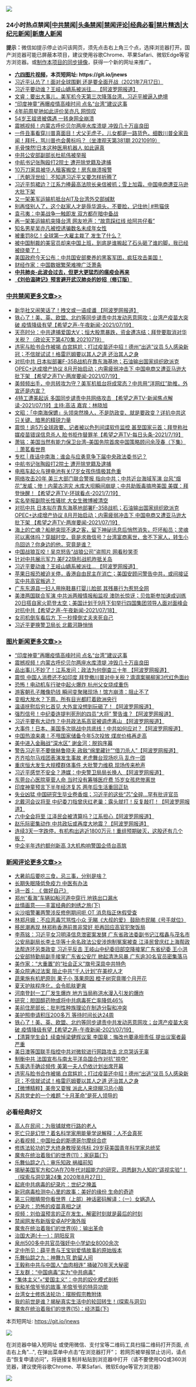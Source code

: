 ![](https://raw.githubusercontent.com/fqnews/bnews/master/64photo/fqnews-qr.jpg)

<div id="tt">
<h3>24小时热点禁闻|<a href="#%E4%B8%AD%E5%85%B1%E7%A6%81%E9%97%BB%E6%9B%B4%E5%A4%9A%E6%96%87%E7%AB%A0">中共禁闻</a>|<a href="#%E5%9B%BE%E7%89%87%E6%96%B0%E9%97%BB%E6%9B%B4%E5%A4%9A%E6%96%87%E7%AB%A0">头条禁闻</a>|<a href="#%E6%96%B0%E9%97%BB%E8%AF%84%E8%AE%BA%E6%9B%B4%E5%A4%9A%E6%96%87%E7%AB%A0">禁闻评论|<a href="#%E5%BF%85%E7%9C%8B%E7%BB%8F%E5%85%B8%E5%A5%BD%E6%96%87">经典必看|<a href="/video.md#%E7%A6%81%E7%89%87%E7%B2%BE%E9%80%89">禁片精选</a>|<a href="https://github.com/fqnews/djy/blob/master/gb/nf1351518.md#1">大纪元新闻</a>|<a href="https://github.com/fqnews/ntdtv/blob/master/gb/prog204.md#1">新唐人新闻</a></h3>
<div><b>提示：</b>微信如提示停止访问该网页，须先点击右上角三个点，选择浏览器打开。国产浏览器可能已屏蔽本项目，建议使用谷歌Chrome、苹果Safari、微软Edge等官方浏览器。或<a href="https://github.com/fqnews/bnews/blob/master/%E5%88%B6%E4%BD%9Cgit%E7%A6%81%E9%97%BB%E9%95%9C%E5%83%8F.md">制作本项目的同步镜像</a>，获得一个新的网址来推广。</div>
<ul>
<li><b><a href="http://d1.bdrive.tk/64.mp4" target="_blank">六四图片视频</a>，本页短网址: https://git.io/jnews</b></li>
<li><a href="/bannedvideo/20210719/1590042.md">习近平认怂了！面对全球围剿 还是要全面开战（2021年7月17日）</a></li>
<li><a href="/cbnews/20210719/1590043.md">习近平要动谁？王岐山嫡系被派往... 【阿波罗网报道】</a></li>
<li><a href="/bannedvideo/20210719/1590078.md">文睿：要出大事儿，美军机今天第三次降落台湾，习近平被逼入绝境</a></li>
<li><a href="/topimagenews/20210719/1590068.md">“印度神童”再曝疫情高峰时间 点名“台湾”建议这事</a></li>
<li><a href="/yule/20210720/1590393.md">4年前周星驰如此评价吴亦凡 网惊叹</a></li>
<li><a href="/yule/20210720/1590358.md">54岁王祖贤被偶遇 一转身网全崩溃</a></li>
<li><a href="/topimagenews/20210719/1590055.md">震撼视频！内蒙古呼伦贝尔两座水库溃堤 冲毁几十万亩良田</a></li>
<li><a href="/bannedvideo/20210719/1590200.md">一件丑事看穿川普真面目！犬父无虎子，儿女都是一路货色，细数川普全家丑闻！拜托，骂川普也会黄标吗？（坐澳观天第381期 20210919）</a></li>
<li><a href="/cnnews/20210720/1590343.md">毛骨悚然!日本这种医用机器人,如此逼真</a></li>
<li><a href="/worldnews/20210720/1590377.md">中共公安部副部长杜航伟被举报</a></li>
<li><a href="/cbnews/20210720/1590352.md">中航书记张陶殴打2院士 遭开除党籍及逮捕</a></li>
<li><a href="/lifebaike/20210719/1590099.md">10万刀家具被华人租客搬空！房东崩溃报警</a></li>
<li><a href="/ssgc/20210720/1590453.md">〖兲朝浮世绘〗不知道习近平又要怎样折腾了</a></li>
<li><a href="/cnnews/20210719/1590145.md">习近平剪裙边？江系力捧最高法院长亲信被抓；雪上加霜，中国电商遭亚马逊大批下架</a></li>
<li><a href="/headline/20210719/1590067.md">又一架美军运输机抵台AIT及台湾外交部缄默</a></li>
<li><a href="/comments/20210719/1590267.md">别再怪别人了，这个赵家人才是辱华源头，不要脸，记住他│#熊猫侠</a></li>
<li><a href="/comments/20210720/1590361.md">袁弓夷：中美战争一触即发 双方都在暗中备战</a></li>
<li><a href="/comments/20210719/1590092.md">再一架美运输机突降台湾 网友呛声：“故意踩红线 给阿共仔看”</a></li>
<li><a href="/baitai/20210719/1590059.md">知名男星吴亦凡被控诱骗数名未成年女性</a></li>
<li><a href="/cnnews/20210719/1590177.md">被重罚8亿！全球第一大雇主栽了 发生了什么？</a></li>
<li><a href="/bannedvideo/20210720/1590405.md">被中国制裁的美官员却来中国上班，到底是谁搬起了石头砸了谁的脚，我已经被绕晕了！</a></li>
<li><a href="/bannedvideo/20210720/1590342.md">美国政府今天公布：中共国安部豢养的黑客军团，疯狂攻击美国！</a></li>
<li><a href="/comments/20210720/1590375.md">财经作家：中国数据繁荣难掩广泛萧条</a></li>
<li><b><a href="/comments/20200211/1275071.md" target="_blank">中共肺炎-此波会过去，但更大更猛烈的瘟疫会再来</a></b></li>
<li><b><a href="/comments/20200207/1272816.md" target="_blank">《刘伯温碑记》预言避开武汉肺炎的妙招（修订版）</a></b></li>
</ul>
</div>

<div class="catlist">
<h3><a href="/cbnews/" target="_blank">中共禁闻</a><span><a href="/cbnews/" target="_blank" rel="nofollow">更多文章>></a></span></h3>
<ul>
<li><a href="/cbnews/20210720/1590638.md" target="_blank">新华社又闹笑话了！拽文或一语成谶 【阿波罗网报道】</a></li>
<li><a href="/comments/20210720/1590590.md" target="_blank">铁心了！美、英、欧盟、北约等同步谴责中共发动恶意网攻；台湾产疫苗大突破  疫情降级有望【希望之声-午夜新闻-2021/07/19】</a></li>
<li><a href="/cbnews/20210720/1590561.md" target="_blank">天亮时分：中共逮捕爱国大V；恒大股票暴跌，资金遭冻结；拜登要取消对华关税？（政论天下第470集 20210719）</a></li>
<li><a href="/comments/20210720/1590548.md" target="_blank">违宪与脸书合作被揭 白宫尴尬；打过疫苗还中招！德州“出逃”议员 5人感染新冠；不信就试试！格雷厄姆要以其人之道 还治其人之身</a></li>
<li><a href="/comments/20210720/1590475.md" target="_blank">对抗中共 日本拟部署F-35B战机在靠东海基地；石油输出国家组织欧派克OPEC+达成增产协议 8月开始启动；内需疲弱冲击下 中国电商又遭亚马逊大批下架 【希望之声TV-两岸要闻-2021/07/19】</a></li>
<li><a href="/comments/20210720/1590449.md" target="_blank">美频频出手，中共转攻为守？美军机抵台将成常态？中共用“洋网红”助推，外宣还是内宣？</a></li>
<li><a href="/comments/20210720/1590429.md" target="_blank">4特工遭美起诉  多国同步谴责中共网络攻击 【希望之声TV-新闻焦点解读-2021/07/19】主持:高洁  嘉宾：林晓旭</a></li>
<li><a href="/cbnews/20210720/1590419.md" target="_blank">文昭：「中南海保镳」头领突然换人，不是防政变、就是要政变？详扒中共这只关键、暗黑的精锐力量</a></li>
<li><a href="/comments/20210720/1590417.md" target="_blank">震惊！逾5万全球政要、记者被以色列间谍软件监控 甚至国家元首；拜登称社媒疫苗错误信息杀人 脸书拒作替罪羊【希望之声TV-每日头条-2021/7/19】</a></li>
<li><a href="/cbnews/20210720/1590403.md" target="_blank">萧铭：美国当然有能力保卫台湾–美国务院首席中国策略顾问余茂春（下集）｜萧茗看世界</a></li>
<li><a href="/cbnews/20210720/1590359.md" target="_blank">专栏 | 夜话中南海：谁会与应勇竞争下届中央政法委书记？</a></li>
<li><a href="/cbnews/20210720/1590352.md" target="_blank">中航书记张陶殴打2院士 遭开除党籍及逮捕</a></li>
<li><a href="/cbnews/20210720/1590340.md" target="_blank">电瓶车起火与锂电池有关!7岁女孩伤情极其危重</a></li>
<li><a href="/comments/20210720/1590289.md" target="_blank">网络攻击20年 美三大部门联合警报 指向中共；中共近台海域军演 台风“烟花”发威；惨！内蒙古洪灾 水库大坝瞬间崩堤；中共助贩毒搞垮美国 美媒：拜登快醒！【希望之声TV-环球看点-2021/7/19】</a></li>
<li><a href="/cbnews/20210719/1590239.md" target="_blank">实名举报副院长性骚扰 大女生微博被清空</a></li>
<li><a href="/comments/20210719/1590186.md" target="_blank">对抗中共 日本拟在靠东海基地部署F-35B战机；石油输出国家组织欧派克OPEC+达成增产协议 8月开始启动；内需疲弱冲击下 中国电商又遭亚马逊大批下架 【希望之声TV-两岸要闻-2021/07/19】</a></li>
<li><a href="/comments/20210719/1590080.md" target="_blank">海上的亡魂？船舱突现不速之客，留下神祕讯息后悄然消失，吓坏船员；灵魂可以离体吗？穿越时空，竟是求救信号？台湾富商离世，舍不下家人，转生小鸟回访？你身边的他，究竟是谁？</a></li>
<li><a href="/cbnews/20210719/1590069.md" target="_blank">中国战狼互咬！吴京怒告“战狼公司”盗照片 网看秒笑歪</a></li>
<li><a href="/cbnews/20210719/1590057.md" target="_blank">针对中共展示军力 美F22隐形战机昨抵关岛</a></li>
<li><a href="/cbnews/20210719/1590043.md" target="_blank">习近平要动谁？王岐山嫡系被派往&#8230; 【阿波罗网报道】</a></li>
<li><a href="/comments/20210719/1590032.md" target="_blank">苹果日报恐被迫关停，香港自由民主在消亡；美国安顾问警告中共，或间接证实中共高官叛逃？</a></li>
<li><a href="/cbnews/20210719/1589978.md" target="_blank">广东东源县一妇人用拖鞋暴打婴儿脸部 其残暴行为惹怒全网</a></li>
<li><a href="/comments/20210719/1589959.md" target="_blank">美澳两国联合军演 中共派两艘情报船监视 澳防长惊讶；贝佐斯参加速成训练 20日搭自家火箭登太空；美国计划于9月下旬举行四国集团领导人面对面峰会对抗中共【希望之声-午夜新闻-2021/07/18】</a></li>
<li><a href="/cbnews/20210719/1589951.md" target="_blank">女司机倒车看后方 下一秒撞倒丈夫夹死自己</a></li>
<li><a href="/cbnews/20210719/1589925.md" target="_blank">习近平更换警卫局长 北戴河静悄悄</a></li>

</ul>
</div>
<div class="catlist">
<h3><a href="/topimagenews/" target="_blank">图片新闻</a><span><a href="/topimagenews/" target="_blank" rel="nofollow">更多文章>></a></span></h3>
<ul>
<li><a href="/topimagenews/20210719/1590068.md" target="_blank">“印度神童”再曝疫情高峰时间 点名“台湾”建议这事</a></li>
<li><a href="/topimagenews/20210719/1590055.md" target="_blank">震撼视频！内蒙古呼伦贝尔两座水库溃堤 冲毁几十万亩良田</a></li>
<li><a href="/topimagenews/20210719/1589964.md" target="_blank">品出事儿不妙了！江系发问：政法为何倒查三十年 【阿波罗网报道】</a></li>
<li><a href="/topimagenews/20210719/1589755.md" target="_blank">震惊 中国人消费还不如印度 拜登撤川普对中关税？滴滴案揭柳家3代红色面纱</a></li>
<li><a href="/topimagenews/20210719/1589727.md" target="_blank">恐怖！电动机车行驶中起火爆炸 杭州父女烧成重伤</a></li>
<li><a href="/topimagenews/20210719/1589716.md" target="_blank">游客朝孔子雕像扔钱 瞬间变聚赌现场！馆方崩溃：阻止不了</a></li>
<li><a href="/topimagenews/20210718/1589658.md" target="_blank">变相大放水？下周，所有目光都盯着欧洲央行</a></li>
<li><a href="/topimagenews/20210718/1589531.md" target="_blank">温语抚慰后穷匕首见 大外宣没想到玩砸了！【阿波罗网报道】</a></li>
<li><a href="/topimagenews/20210718/1589472.md" target="_blank">强烈信号！中纪委连提判死刑的四员“大将” 警告谁？【阿波罗网报道】</a></li>
<li><a href="/topimagenews/20210717/1588988.md" target="_blank">习近平要有大动作？中共政法系高官被调虎离山 【阿波罗网报道】</a></li>
<li><a href="/topimagenews/20210717/1588839.md" target="_blank">大事件！日本、美国多次挑战中共底线！中共如何应对？【阿波罗网报道】</a></li>
<li><a href="/topimagenews/20210717/1588653.md" target="_blank">中国热浪来袭！不甩国家储备今年5次投放 煤炭价格再走高</a></li>
<li><a href="/topimagenews/20210716/1587997.md" target="_blank">美中进入金融战“深水区” 谢金河：脱钩序幕</a></li>
<li><a href="/topimagenews/20210715/1587586.md" target="_blank">警告习近平不要做赫鲁晓夫 政敌“绵里藏针”“借刀杀人”【阿波罗网报道】</a></li>
<li><a href="/topimagenews/20210715/1587554.md" target="_blank">齐齐哈尔马戏团表演发生事故 老虎舞台现场吃马 乱作一团</a></li>
<li><a href="/topimagenews/20210715/1587536.md" target="_blank">重庆恒大发生大规模群体事件 大批警力维稳 现场传来枪声</a></li>
<li><a href="/topimagenews/20210715/1587502.md" target="_blank">习近平感觉不安全？港媒：中央警卫局局长换人 【阿波罗网报道】</a></li>
<li><a href="/topimagenews/20210715/1587324.md" target="_blank">东莞台心医院草菅人命 当时没有筹够医疗费 15岁女孩悲惨离世</a></li>
<li><a href="/topimagenews/20210715/1587248.md" target="_blank">印度神童预言下半年经济复苏 两年后生活重回正轨</a></li>
<li><a href="/topimagenews/20210714/1587052.md" target="_blank">失业凶猛 中国研究生毕业卷香烟；习近平的这些“芯”全碎&#8230;罕有批评官员</a></li>
<li><a href="/topimagenews/20210714/1586860.md" target="_blank">北戴河会议将至 中纪委刀指曾庆红老巢：露头就打！反复敲打！【阿波罗网报道】</a></li>
<li><a href="/topimagenews/20210713/1586149.md" target="_blank">六中全会将至 江泽民会被清算吗？江系担心【阿波罗网报道】</a></li>
<li><a href="/topimagenews/20210713/1586069.md" target="_blank">赵乐际密集动作 中共政坛或再度大地震？【阿波罗网报道】</a></li>
<li><a href="/topimagenews/20210713/1586042.md" target="_blank">连续3天一字跌停，有机构出逃近1800万元！重组预期破灭，这股还有几个板？</a></li>
<li><a href="/topimagenews/20210713/1585784.md" target="_blank">中企半年违约额创新高 3大机构响警国企债台高筑</a></li>

</ul>
</div>
<div class="catlist">
<h3><a href="/comments/" target="_blank">新闻评论</a><span><a href="/comments/" target="_blank" rel="nofollow">更多文章>></a></span></h3>
<ul>
<li><a href="/comments/20210720/1590642.md" target="_blank">大暑前后要吃三食，忌三事，分别是啥？</a></li>
<li><a href="/comments/20210720/1590641.md" target="_blank">长期失眠降低免疫力 中医有办法</a></li>
<li><a href="/comments/20210720/1590640.md" target="_blank">诗一首： 《 做好自己》</a></li>
<li><a href="/comments/20210720/1590639.md" target="_blank">郑州“看海”车辆如船河道中穿行 地铁出口漏水</a></li>
<li><a href="/comments/20210720/1590622.md" target="_blank">丝情画意——丰富经典的刺绣之旅(下)</a></li>
<li><a href="/comments/20210720/1590621.md" target="_blank">尖沙咀警署两警涉反修例期间呃 OT 消息指正休假受查</a></li>
<li><a href="/comments/20210720/1590620.md" target="_blank">林郑月娥：不应恶毒咒骂性小众 无睇《大叔的爱》 鼓励市民睇《号手就位》</a></li>
<li><a href="/comments/20210720/1590619.md" target="_blank">移民潮再现 林郑称香港前景非常好 拒再回应高官犯聚饭局</a></li>
<li><a href="/comments/20210720/1590608.md" target="_blank">李燕铭：习近平女习明泽信息泄密案发酵 广东省政法委副书记江楷鑫与茂名市公安局副局长李土华等十余名政法公安涉炮制冤案被查 江泽民曾庆红上海帮政法帮连环另类政变 习近平反击 王岐山中纪委旧部空降接掌广东省纪委 王小洪公安部特勤局副手接掌广东省公安厅 掀起清洗风暴 广东逾30名官员密集落马</a></li>
<li><a href="/comments/20210720/1590607.md" target="_blank">美作家：“大重置”的“社会正义”旗号深具中共特色</a></li>
<li><a href="/comments/20210720/1590606.md" target="_blank">美众院通过法案 阻止中共“千人计划”在美挖人才</a></li>
<li><a href="/comments/20210720/1590605.md" target="_blank">蔬果施有机肥原则 果子小 落果原因 橙子树究竟哪个月开花</a></li>
<li><a href="/comments/20210720/1590604.md" target="_blank">夏天护肤程序化，会令肌肤更爽</a></li>
<li><a href="/comments/20210720/1590600.md" target="_blank">河南登封一工厂发生爆炸 地方当局称洪水漫入引发的爆炸</a></li>
<li><a href="/comments/20210720/1590599.md" target="_blank">研究：胆固醇药物或将中共病毒死亡率降低46%</a></li>
<li><a href="/comments/20210720/1590595.md" target="_blank">美前住房部长：批判性种族理论在制造分裂和冲突</a></li>
<li><a href="/comments/20210720/1590594.md" target="_blank">美护照申请积压200多万 等待时间长达24周</a></li>
<li><a href="/comments/20210720/1590590.md" target="_blank">铁心了！美、英、欧盟、北约等同步谴责中共发动恶意网攻；台湾产疫苗大突破  疫情降级有望【希望之声-午夜新闻-2021/07/19】</a></li>
<li><a href="/comments/20210720/1590587.md" target="_blank">【清算学生会】续查悼梁健辉议案 李国章：悔改也要承担责任 提出议案者最严重</a></li>
<li><a href="/comments/20210720/1590586.md" target="_blank">美日澳等国联手指控中共对微软进行网路攻击 北京哭诉无辜</a></li>
<li><a href="/comments/20210720/1590585.md" target="_blank">制衡中共 法国宣布与南太平洋岛国合作对抗&quot;掠夺&quot;</a></li>
<li><a href="/comments/20210720/1590554.md" target="_blank">东奥选手确诊频传 美第一夫人仍依计划出席开幕</a></li>
<li><a href="/comments/20210720/1590548.md" target="_blank">违宪与脸书合作被揭 白宫尴尬；打过疫苗还中招！德州“出逃”议员 5人感染新冠；不信就试试！格雷厄姆要以其人之道 还治其人之身</a></li>
<li><a href="/comments/20210720/1590547.md" target="_blank">【微博精粹】美帝又耍猴 派此人来烧糊习总小脑</a></li>
<li><a href="/comments/20210720/1590546.md" target="_blank">苏共党史的一个难题 “十月革命”是死人领导的</a></li>

</ul>
</div>

<div class="catlist">
<h3>必看经典好文</h3>
<ul>
<li><a href="/tculture/20121023/72121.md" target="_blank">高人在民间：为我铺就修行路的老人</a></li>
<li><a href="/comments/20200704/1355375.md" target="_blank">死亡只是幻觉？着名科学家用能量学说解释：人不会真死</a></li>
<li><a href="/comments/20200806/1375443.md" target="_blank">必看视频：中国社会的斯德哥尔摩综合症</a></li>
<li><a href="/comments/20190517/1129285.md" target="_blank">修炼法轮功的芝大终身教授吴伟标 29岁获美国青年科学家总统奖</a></li>
<li><a href="/topimagenews/20180530/950691.md" target="_blank">魔鬼在统治着我们的世界(11)：家庭篇(下)</a></li>
<li><a href="/tculture/20170717/792953.md" target="_blank">乐舞仙踪之八：审乐知政 祸福前知</a></li>
<li><a href="/cbnews/20200828/1386804.md" target="_blank">揭秘美国军方和CIA在70年代对超能力的研究，洞悉鲜为人知的“遥视实验”！（探索与洞见第24集 2020年8月27日）</a></li>
<li><a href="/comments/20200702/1354076.md" target="_blank">起底中共病毒的纪录片：世纪之掩盖</a></li>
<li><a href="/cbnews/20210421/1530674.md" target="_blank">新冠病毒检测中心里的故事：美好的缘份 生命的奇迹</a></li>
<li><a href="/comments/20200426/1319648.md" target="_blank">第三只眼睛带你看世界（上部）神话密码解译：（一）女娲造人</a></li>
<li><a href="/topimagenews/20180408/925060.md" target="_blank">纪录片：恐怖的疫苗真相之谜</a></li>
<li><a href="/comments/20200628/1351782.md" target="_blank">视频：刘伯温预言的正在发生，解密时刻就是最后的时刻</a></li>
<li><a href="/comments/20200627/783266.md" target="_blank">禁闻网发布新版安卓APP海外版</a></li>
<li><a href="/topimagenews/20180524/947358.md" target="_blank">魔鬼在统治着我们的世界(6)：输出革命</a></li>
<li><a href="/cbnews/20180317/915893.md" target="_blank">治国大道(十一)：阴阳反背</a></li>
<li><a href="/comments/20200704/783272.md" target="_blank">泉州500多中共官员强奸中小学幼女8000余次</a></li>
<li><a href="/comments/20200616/1345658.md" target="_blank">定中所见：薛平贵与王宝钏爱情故事的原始版本</a></li>
<li><a href="/tculture/20170718/793528.md" target="_blank">乐舞仙踪之九：神舞九穹 韵留人间</a></li>
<li><a href="/cbnews/20200730/1371580.md" target="_blank">王毅称中共与中国人“血肉相连” 捅破70年天大秘密</a></li>
<li><a href="/comments/20200318/1295755.md" target="_blank">王友群：“中国病毒”实为“中共病毒”</a></li>
<li><a href="/comments/20201007/1409565.md" target="_blank">“集体主义”+“爱国主义”：中共的奴化模式剖析</a></li>
<li><a href="/tculture/20200917/1398046.md" target="_blank">我和羊倌爷爷的故事 羊倌爷爷的特异功能</a></li>
<li><a href="/cbnews/20200610/1342772.md" target="_blank">台湾女士修炼法轮功：摆脱假宗教附体</a></li>
<li><a href="/comments/20200715/1359453.md" target="_blank">我的前世是谁？揭秘真实生活中的轮回转生！(探索与洞见)</a></li>
<li><a href="/topimagenews/20180610/955499.md" target="_blank">魔鬼在统治着我们的世界(15)：经济篇(下)</a></li>

</ul>
</div>

本页短网址: https://git.io/jnews

![](https://raw.githubusercontent.com/fqnews/bnews/master/64photo/fqnews-qr.jpg)

在浏览器中输入短网址 或使用微信、支付宝等二维码工具扫描二维码打开页面, 点击右上角"...", 在弹出菜单中点击“在浏览器打开”； 若网页被举报禁止访问，请点击“恢复申请访问”，将链接复制并粘贴到浏览器中打开（请不要使用QQ或360浏览器，建议使用谷歌Chrome、苹果Safari、微软Edge等官方浏览器）

![](https://raw.githubusercontent.com/fqnews/bnews/master/64photo/wx.jpg)